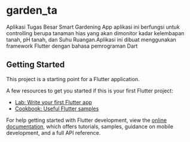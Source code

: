# garden_ta

Aplikasi Tugas Besar Smart Gardening App
  aplikasi ini berfungsi untuk controlling berupa tanaman hias yang akan dimonitor kadar kelembapan tanah, pH tanah, dan Suhu Ruangan.Aplikasi ini dibuat menggunakan framework Flutter dengan bahasa pemrograman Dart

## Getting Started

This project is a starting point for a Flutter application.

A few resources to get you started if this is your first Flutter project:

- [Lab: Write your first Flutter app](https://docs.flutter.dev/get-started/codelab)
- [Cookbook: Useful Flutter samples](https://docs.flutter.dev/cookbook)

For help getting started with Flutter development, view the
[online documentation](https://docs.flutter.dev/), which offers tutorials,
samples, guidance on mobile development, and a full API reference.
